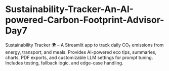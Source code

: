# Sustainability-Tracker-An-AI-powered-Carbon-Footprint-Advisor-Day7
Sustainability Tracker 🌍 – A Streamlit app to track daily CO₂ emissions from energy, transport, and meals. Provides AI-powered eco tips, summaries, charts, PDF exports, and customizable LLM settings for prompt tuning. Includes testing, fallback logic, and edge-case handling.
